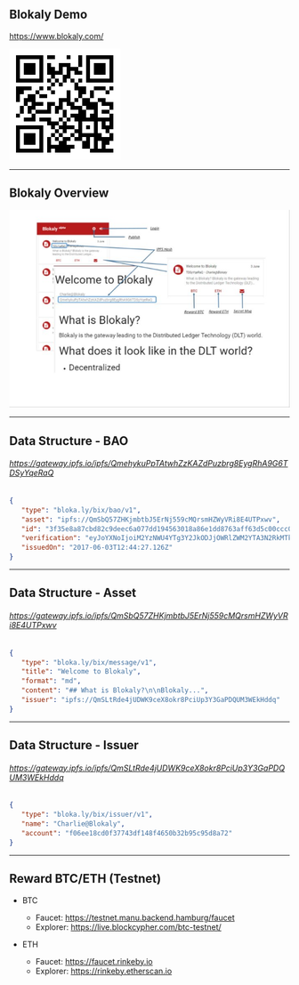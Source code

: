 ## Blokaly Demo

https://www.blokaly.com/

![](../images/blokaly.png)

---

## Blokaly Overview

![](../images/blokaly-demo.jpg)

---

## Data Structure - BAO

###### https://gateway.ipfs.io/ipfs/QmehykuPpTAtwhZzKAZdPuzbrg8EygRhA9G6TDSyYqeRaQ

```json
{
   "type": "bloka.ly/bix/bao/v1",
   "asset": "ipfs://QmSbQ57ZHKjmbtbJ5ErNj559cMQrsmHZWyVRi8E4UTPxwv",
   "id": "3f35e8a87cbd82c9deec6a077dd194563018a86e1dd8763aff63d5c00ccc065d",
   "verification": "eyJoYXNoIjoiM2YzNWU4YTg3Y2JkODJjOWRlZWM2YTA3N2RkMTk0NTYzMDE4YTg2ZTFkZDg3NjNhZmY2M2Q1YzAwY2NjMDY1ZCIsInYiOjF9.d-A6AsFyUfnyR2wtehRKfK_L9IGadyeUNteBefT75ex1xBKBycokGUaXgRjW7gJdaJXHkZWg-_scvmLdVtjCkQ",
   "issuedOn": "2017-06-03T12:44:27.126Z"
}
```

---

## Data Structure - Asset

###### https://gateway.ipfs.io/ipfs/QmSbQ57ZHKjmbtbJ5ErNj559cMQrsmHZWyVRi8E4UTPxwv

```json
{
   "type": "bloka.ly/bix/message/v1",
   "title": "Welcome to Blokaly",
   "format": "md",
   "content": "## What is Blokaly?\n\nBlokaly...",
   "issuer": "ipfs://QmSLtRde4jUDWK9ceX8okr8PciUp3Y3GaPDQUM3WEkHddq"
}
```

---

## Data Structure - Issuer

###### https://gateway.ipfs.io/ipfs/QmSLtRde4jUDWK9ceX8okr8PciUp3Y3GaPDQUM3WEkHddq

```json
{
   "type": "bloka.ly/bix/issuer/v1",
   "name": "Charlie@Blokaly",
   "account": "f06ee18cd0f37743df148f4650b32b95c95d8a72"
}
```

---

## Reward BTC/ETH (Testnet)

- BTC

  * Faucet: https://testnet.manu.backend.hamburg/faucet
  * Explorer: https://live.blockcypher.com/btc-testnet/

- ETH

  * Faucet: https://faucet.rinkeby.io
  * Explorer: https://rinkeby.etherscan.io
